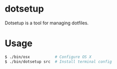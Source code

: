 dotsetup
========

Dotsetup is a tool for managing dotfiles.

# Usage

```bash
$ ./bin/osx           # Configure OS X
$ ./bin/dotsetup src  # Install terminal config
```
